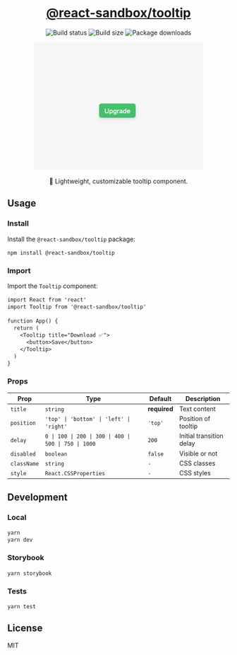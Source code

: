 <h1 align="center">
  <a href="https://www.npmjs.com/package/@react-sandbox/tooltip">@react-sandbox/tooltip</a>
</h1>

<p align="center">
  <img src="https://img.shields.io/github/actions/workflow/status/react-sandbox/tooltip/node.js.yml" alt="Build status" />
  <img src="https://img.shields.io/bundlephobia/minzip/@react-sandbox/tooltip?color=%234ba0f6" alt="Build size" />
  <img src="https://img.shields.io/npm/dt/@react-sandbox/tooltip?color=%234ba0f6" alt="Package downloads" />
</p>

<p align="center">
  <img src="example.gif" alt="Example" />
</p>

<p align="center">💬 Lightweight, customizable tooltip component.</p>

## Usage

### Install

Install the `@react-sandbox/tooltip` package:

```
npm install @react-sandbox/tooltip
```

### Import

Import the `Tooltip` component:

```tsx
import React from 'react'
import Tooltip from '@react-sandbox/tooltip'

function App() {
  return (
    <Tooltip title="Download ✅">
      <button>Save</button>
    </Tooltip>
  )
}
```

### Props

| Prop        | Type                                                  | Default      | Description              |
| ----------- | ----------------------------------------------------- | ------------ | ------------------------ |
| `title`     | `string`                                              | **required** | Text content             |
| `position`  | `'top' \| 'bottom' \| 'left' \| 'right'`              | `'top'`      | Position of tooltip      |
| `delay`     | `0 \| 100 \| 200 \| 300 \| 400 \| 500 \| 750 \| 1000` | `200`        | Initial transition delay |
| `disabled`  | `boolean`                                             | `false`      | Visible or not           |
| `className` | `string`                                              | `-`          | CSS classes              |
| `style`     | `React.CSSProperties`                                 | `-`          | CSS styles               |

## Development

### Local

```
yarn
yarn dev
```

### Storybook

```
yarn storybook
```

### Tests

```
yarn test
```

## License

MIT
